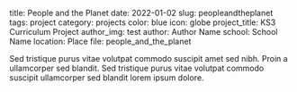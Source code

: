 title: People and the Planet
date: 2022-01-02
slug: peopleandtheplanet
tags: project
category: projects
color: blue
icon: globe
project_title: KS3 Curriculum Project</div>
author_img: test
author: Author Name
school: School Name
location: Place
file: people_and_the_planet

<p>Sed tristique purus vitae volutpat commodo suscipit amet sed nibh. Proin a ullamcorper sed blandit. Sed tristique purus vitae volutpat commodo suscipit ullamcorper sed blandit lorem ipsum dolore.</p>